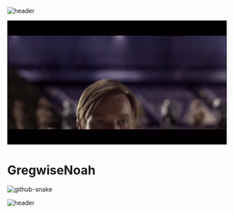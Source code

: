 ![header](https://capsule-render.vercel.app/api?type=waving&color=gradient&customColorList=19,21,24&height=300&section=header&text=Hello%There!&capsule%20render&fontSize=90&height=100&animation=fadeIn)

![obi wan popping up on screen](https://github.com/GregwiseNoah/GregwiseNoah/blob/main/assets/obi.gif)

# GregwiseNoah

<picture>
  <source media="(prefers-color-scheme: dark)" srcset="github-contribution-grid-snake-dark.svg" />
  <source media="(prefers-color-scheme: light)" srcset="github-contribution-grid-snake.svg" />
  <img alt="github-snake" src="github-snake.svg" />
</picture>

![header](https://capsule-render.vercel.app/api?type=waving&color=gradient&customColorList=19,21,24&height=300&section=footer&height=100&animation=fadeIn)
